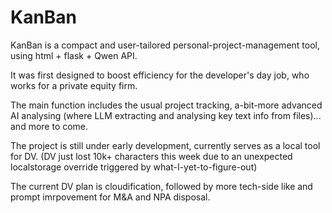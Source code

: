 # KanBan
KanBan is a compact and user-tailored personal-project-management tool, using html + flask + Qwen API. 

It was first designed to boost efficiency for the developer's day job, who works for a private equity firm. 

The main function includes the usual project tracking, a-bit-more advanced AI analysing (where LLM extracting and analysing key text info from files)... and more to come.

The project is still under early development, currently serves as a local tool for DV.  (DV just lost 10k+ characters this week due to an unexpected localstorage override triggered by what-I-yet-to-figure-out)

The current DV plan is cloudification, followed by more tech-side like and prompt imrpovement for M&A and NPA disposal. 
